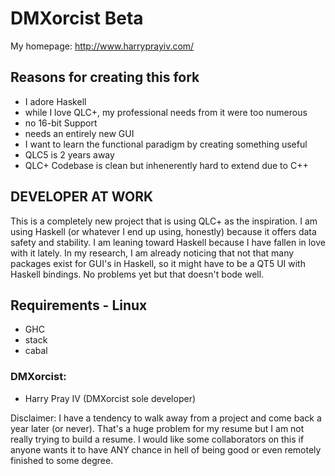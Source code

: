 DMXorcist Beta
=========================

My homepage: http://www.harryprayiv.com/

Reasons for creating this fork
--------------------
* I adore Haskell
* while I love QLC+, my professional needs from it were too numerous
* no 16-bit Support
* needs an entirely new GUI
* I want to learn the functional paradigm by creating something useful
* QLC5 is 2 years away
* QLC+ Codebase is clean but inhenerently hard to extend due to C++

DEVELOPER AT WORK
------------------

This is a completely new project that is using QLC+ as the inspiration.  I am using Haskell (or whatever I end up using, honestly) because it offers data safety and stability.  I am leaning toward Haskell because I have fallen in love with it lately.  In my research, I am already noticing that not that many packages exist for GUI's in Haskell, so it might have to be a QT5 UI with Haskell bindings.  No problems yet but that doesn't bode well.  


Requirements - Linux
--------------------
* GHC
* stack
* cabal


### DMXorcist:

* Harry Pray IV (DMXorcist sole developer)

Disclaimer: I have a tendency to walk away from a project and come back a year later (or never).  That's a huge problem for my resume but I am not really trying to build a resume.  I would like some collaborators on this if anyone wants it to have ANY chance in hell of being good or even remotely finished to some degree.  


